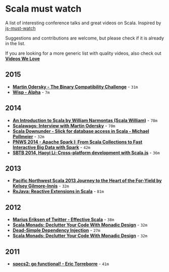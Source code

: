 # Scala must watch

A list of interesting conference talks and great videos on Scala. Inspired by [js-must-watch](https://github.com/bolshchikov/js-must-watch)

Suggestions and contributions are welcome, but please check if it is already in the list. 

If you are looking for a more generic list with quality videos, also check out [**Videos We Love**](http://www.videoswelove.org)

## 2015

* [**Martin Odersky - The Binary Compatibility Challenge**](https://www.youtube.com/watch?v=g1Pqyskjx8M) - `31m`
* [**Wisp - Alpha**](https://www.youtube.com/watch?v=LZH9rCEP-6w) - `7m`

## 2014

* [**An Introduction to Scala by William Narmontas (Scala William)**](https://www.youtube.com/watch?v=tsR0zc6kzRk&feature=youtu.be) - `78m`
* [**Scalawags: Interview with Martin Odersky**](https://www.youtube.com/watch?v=uP-m8j8ZN-Q) - `70m`
* [**Scala Downunder - Slick for database access in Scala - Michael Pollmeier**](https://www.youtube.com/watch?v=ciyjJLYIySY) - `32m`
* [**PNWS 2014 - Apache Spark I: From Scala Collections to Fast Interactive Big Data with Spark**](https://www.youtube.com/watch?v=3RnBuyea5Cs) - `42m`
* [**SBTB 2014, Haoyi Li: Cross-platform development with Scala.js**](https://www.youtube.com/watch?v=Ksoi6AG9nbA) - `36m`

## 2013

* [**Pacific Northwest Scala 2013 Journey to the Heart of the For-Yield by Kelsey Gilmore-Innis**](https://www.youtube.com/watch?v=MHw-dDxC8Z4&feature=youtu.be) - `32m`
* [**RxJava: Reactive Extensions in Scala**](https://www.youtube.com/watch?v=tOMK_FYJREw&feature=youtu.be) - `81m`

## 2012

* [**Marius Eriksen of Twitter - Effective Scala**](https://www.youtube.com/watch?v=JZSJ6P6IpWs) - `38m`
* [**Scala Monads: Declutter Your Code With Monadic Design**](https://www.youtube.com/watch?v=Mw_Jnn_Y5iA) - `32m`
* [**Dead-Simple Dependency Injection**](https://www.youtube.com/watch?v=ZasXwtTRkio&feature=youtu.be) - `27m`
* [**Scala Monads: Declutter Your Code With Monadic Design**](https://www.youtube.com/watch?v=Mw_Jnn_Y5iA) - `32m`

## 2011

* [**specs2: go functional! - Eric Torreborre**](https://www.youtube.com/watch?v=lMyNRUuEvNU&feature=youtu.be) - `41m`


